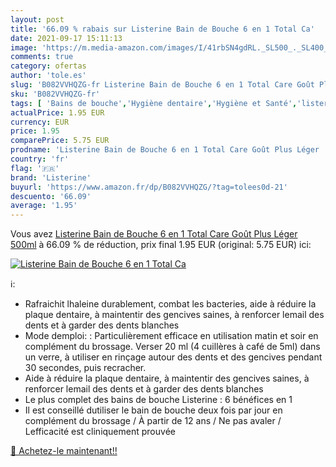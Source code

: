 ```yaml
---
layout: post
title: '66.09 % rabais sur Listerine Bain de Bouche 6 en 1 Total Ca'
date: 2021-09-17 15:11:13
image: 'https://m.media-amazon.com/images/I/41rbSN4gdRL._SL500_._SL400_.jpg'
comments: true
category: ofertas
author: 'tole.es'
slug: 'B082VVHQZG-fr Listerine Bain de Bouche 6 en 1 Total Care Goût Plus Léger...'
sku: 'B082VVHQZG-fr'
tags: [ 'Bains de bouche','Hygiène dentaire','Hygiène et Santé','listerine', ]
actualPrice: 1.95 EUR
currency: EUR
price: 1.95
comparePrice: 5.75 EUR
prodname: 'Listerine Bain de Bouche 6 en 1 Total Care Goût Plus Léger  500ml'
country: 'fr'
flag: '🇫🇷'
brand: 'Listerine'
buyurl: 'https://www.amazon.fr/dp/B082VVHQZG/?tag=tolees0d-21'
descuento: '66.09'
average: '1.95'
---
```


Vous avez [Listerine Bain de Bouche 6 en 1 Total Care Goût Plus Léger  500ml](https://www.amazon.fr/dp/B082VVHQZG/?tag=tolees0d-21)  à  66.09 % de réduction, prix final  1.95 EUR (original: 5.75 EUR) ici:

[![Listerine Bain de Bouche 6 en 1 Total Ca](https://m.media-amazon.com/images/I/41rbSN4gdRL._SL500_._SL400_.jpg)](https://www.amazon.fr/dp/B082VVHQZG/?tag=tolees0d-21)

ℹ️:

- Rafraichit lhaleine durablement, combat les bacteries, aide à réduire la plaque dentaire, à maintentir des gencives saines, à renforcer lemail des dents et à garder des dents blanches
- Mode demploi: : Particulièrement efficace en utilisation matin et soir en complément du brossage. Verser 20 ml (4 cuillères à café de 5ml) dans un verre, à utiliser en rinçage autour des dents et des gencives pendant 30 secondes, puis recracher.
- Aide à réduire la plaque dentaire, à maintentir des gencives saines, à renforcer lemail des dents et à garder des dents blanches
- Le plus complet des bains de bouche Listerine : 6 bénéfices en 1
- Il est conseillé dutiliser le bain de bouche deux fois par jour en complément du brossage / À partir de 12 ans / Ne pas avaler / Lefficacité est cliniquement prouvée

[🛒 Achetez-le maintenant!!](https://www.amazon.fr/dp/B082VVHQZG/?tag=tolees0d-21)
